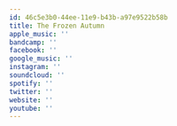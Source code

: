 ```yaml
---
id: 46c5e3b0-44ee-11e9-b43b-a97e9522b58b
title: The Frozen Autumn
apple_music: ''
bandcamp: ''
facebook: ''
google_music: ''
instagram: ''
soundcloud: ''
spotify: ''
twitter: ''
website: ''
youtube: ''
---
```

